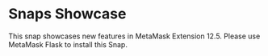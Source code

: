# Snaps Showcase

This snap showcases new features in MetaMask Extension 12.5. Please use MetaMask Flask to install this Snap. 
